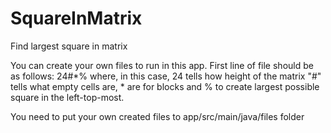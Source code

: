 # SquareInMatrix
 Find largest square in matrix

You can create your own files to run in this app.
First line of file should be as follows: 24#*% where, in this case, 24 tells how height of the matrix
"#" tells what empty cells are, * are for blocks and % to create largest possible square in the left-top-most.

You need to put your own created files to app/src/main/java/files folder
